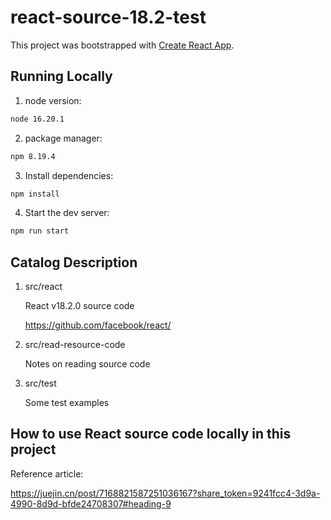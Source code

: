 # react-source-18.2-test

This project was bootstrapped with [Create React App](https://github.com/facebook/create-react-app).

## Running Locally

1. node version:

```sh
node 16.20.1
```

2. package manager:

```sh
npm 8.19.4
```

3. Install dependencies:

```sh
npm install
```

4. Start the dev server:

```sh
npm run start
```

## Catalog Description

1. src/react

   React v18.2.0 source code

   https://github.com/facebook/react/

2. src/read-resource-code

   Notes on reading source code

3. src/test

   Some test examples

## How to use React source code locally in this project

Reference article: 

https://juejin.cn/post/7168821587251036167?share_token=9241fcc4-3d9a-4990-8d9d-bfde24708307#heading-9

